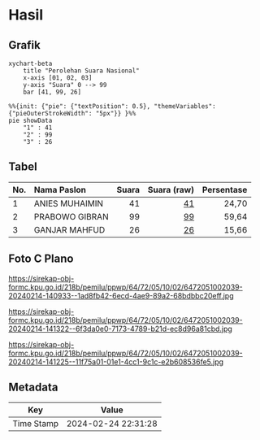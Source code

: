 # Hasil

## Grafik

```mermaid
xychart-beta
    title "Perolehan Suara Nasional"
    x-axis [01, 02, 03]
    y-axis "Suara" 0 --> 99
    bar [41, 99, 26]
```

```mermaid
%%{init: {"pie": {"textPosition": 0.5}, "themeVariables": {"pieOuterStrokeWidth": "5px"}} }%%
pie showData
    "1" : 41
    "2" : 99
    "3" : 26
```

## Tabel

| No. | Nama Paslon    | Suara | Suara (raw) | Persentase |
|:--- |:-------------- | -----:| -----------:| ----------:|
| 1   | ANIES MUHAIMIN | 41    | [41][p-1]   | 24,70      |
| 2   | PRABOWO GIBRAN | 99    | [99][p-2]   | 59,64      |
| 3   | GANJAR MAHFUD  | 26    | [26][p-3]   | 15,66      |


[p-1]: https://github.com/gigit-pemilu/pemilu-2024/blob/main/pilpres/hitung-suara/sub/64-kalimantan-timur/sub/72-kota-samarinda/sub/05-samarinda-utara/sub/1002-sempaja-selatan/sub/039-tps/sub/paslon-1.txt
[p-2]: https://github.com/gigit-pemilu/pemilu-2024/blob/main/pilpres/hitung-suara/sub/64-kalimantan-timur/sub/72-kota-samarinda/sub/05-samarinda-utara/sub/1002-sempaja-selatan/sub/039-tps/sub/paslon-2.txt
[p-3]: https://github.com/gigit-pemilu/pemilu-2024/blob/main/pilpres/hitung-suara/sub/64-kalimantan-timur/sub/72-kota-samarinda/sub/05-samarinda-utara/sub/1002-sempaja-selatan/sub/039-tps/sub/paslon-3.txt

## Foto C Plano

https://sirekap-obj-formc.kpu.go.id/218b/pemilu/ppwp/64/72/05/10/02/6472051002039-20240214-140933--1ad8fb42-6ecd-4ae9-89a2-68bdbbc20eff.jpg

https://sirekap-obj-formc.kpu.go.id/218b/pemilu/ppwp/64/72/05/10/02/6472051002039-20240214-141322--6f3da0e0-7173-4789-b21d-ec8d96a81cbd.jpg

https://sirekap-obj-formc.kpu.go.id/218b/pemilu/ppwp/64/72/05/10/02/6472051002039-20240214-141225--11f75a01-01e1-4cc1-9c1c-e2b608536fe5.jpg


## Metadata

| Key        | Value               |
| ---------- | ------------------- |
| Time Stamp | 2024-02-24 22:31:28 |



